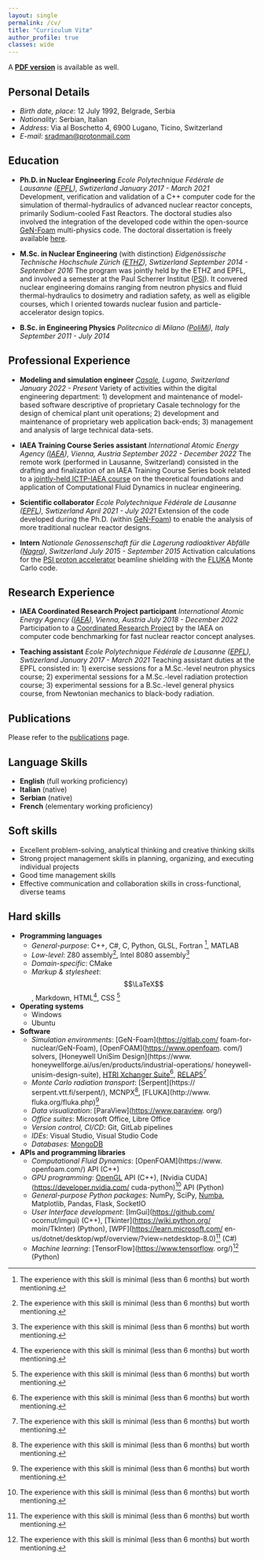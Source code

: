 ```yaml
---
layout: single
permalink: /cv/
title: "Curriculum Vitæ"
author_profile: true
classes: wide
---
```


A **[PDF version](/assets/docs/cv.pdf)** is available as well.

## Personal Details

- *Birth date, place*: 12 July 1992, Belgrade, Serbia
- *Nationality*:       Serbian, Italian
- *Address*:           Via al Boschetto 4, 6900 Lugano, Ticino, Switzerland
- *E-mail*:            sradman@protonmail.com

## Education

- **Ph.D. in Nuclear Engineering** 
  *Ecole Polytechnique Fédérale de Lausanne ([EPFL](https://www.epfl.ch/en/)), Swtizerland*
  *January 2017 - March 2021*
  Development, verification and validation of a C++ computer code for the simulation of thermal-hydraulics of advanced nuclear reactor concepts, primarily Sodium-cooled Fast Reactors. The doctoral studies also involved the integration of the developed code within the open-source [GeN-Foam](https://gitlab.com/foam-for-nuclear/GeN-Foam) multi-physics code. The doctoral dissertation is freely available [here](https://infoscience.epfl.ch/entities/publication/8a8972df-3200-4375-92e0-dd9717bceb4d).

- **M.Sc. in Nuclear Engineering** (with distinction)
  *Eidgenössische Technische Hochschule Zürich ([ETHZ](https://ethz.ch/en.html)), Swtizerland*
  *September 2014 - September 2016*
  The program was jointly held by the ETHZ and EPFL, and involved a semester at the Paul Scherrer Institut ([PSI](https://www.psi.ch/en/research)). It convered nuclear engineering domains ranging from neutron physics and fluid thermal-hydraulics to dosimetry and radiation safety, as well as eligible courses, which I oriented towards nuclear fusion and particle-accelerator design topics.

- **B.Sc. in Engineering Physics**
  *Politecnico di Milano ([PoliMi](https://www.polimi.it/en/)), Italy*
  *September 2011 - July 2014*

## Professional Experience

- **Modeling and simulation engineer**
  *[Casale](https://casale.ch/), Lugano, Switzerland*
  *January 2022 - Present*
  Variety of activities within the digital engineering department: 1) development and maintenance of model-based software descriptive of proprietary Casale technology for the design of chemical plant unit operations; 2) development and maintenance of proprietary web application back-ends; 3) management and analysis of large technical data-sets.

- **IAEA Training Course Series assistant**
  *International Atomic Energy Agency ([IAEA](https://www.iaea.org/)), Vienna, Austria*
  *September 2022 - December 2022*
  The remote work (performed in Lausanne, Switzerland) consisted in the drafting and finalization of an IAEA Training Course Series book related to a [jointly-held ICTP-IAEA course](http://indico.ictp.it/event/9658/) on the theoretical foundations and application of Computational Fluid Dynamics in nuclear engineering.
  
- **Scientific collaborator**
  *Ecole Polytechnique Fédérale de Lausanne ([EPFL](https://www.epfl.ch/en/)), Swtizerland*
  *April 2021 - July 2021*
  Extension of the code developed during the Ph.D. (within [GeN-Foam](https://gitlab.com/foam-for-nuclear/GeN-Foam)) to enable the analysis of more traditional nuclear reactor designs.

- **Intern**
  *Nationale Genossenschaft für die Lagerung radioaktiver Abfälle ([Nagra](https://nagra.ch/en/why-nagra/)), Switzerland*
  *July 2015 - September 2015*
  Activation calculations for the [PSI proton accelerator](https://www.psi.ch/en/research/the-psi-proton-accelerator) beamline shielding with the [FLUKA](http://www.fluka.org/fluka.php) Monte Carlo code.

## Research Experience

- **IAEA Coordinated Research Project participant**
  *International Atomic Energy Agency ([IAEA](https://www.iaea.org/)), Vienna, Austria*
  *July 2018 - December 2022*
  Participation to a [Coordinated Research Project](https://www.iaea.org/newscenter/news/new-crp-benchmark-analysis-of-fftf-loss-of-flow-without-scram-test-i32011) by the IAEA on computer code benchmarking for fast nuclear reactor concept analyses.

- **Teaching assistant**
  *Ecole Polytechnique Fédérale de Lausanne ([EPFL](https://www.epfl.ch/en/)), Swtizerland*
  *January 2017 - March 2021*
  Teaching assistant duties at the EPFL consisted in: 1) exercise sessions for a M.Sc.-level neutron physics course; 2) experimental sessions for a M.Sc.-level radiation protection course; 3) experimental sessions for a B.Sc.-level general physics course, from Newtonian mechanics to black-body radiation.

## Publications
Please refer to the [publications](/publications/) page.

## Language Skills
- **English** (full working proficiency)
- **Italian** (native)
- **Serbian** (native)
- **French** (elementary working proficiency)

## Soft skills
- Excellent problem-solving, analytical thinking and creative thinking skills
- Strong project management skills in planning, organizing, and executing individual projects
- Good time management skills
- Effective communication and collaboration skills in cross-functional, diverse teams

## Hard skills
- **Programming languages**
  - *General-purpose*: C++, C#, C, Python, GLSL,  Fortran  [^1], MATLAB
  - *Low-level*: Z80 assembly[^1], Intel 8080 assembly[^1]
  - *Domain-specific*: CMake
  - *Markup & stylesheet*: $$\LaTeX$$, Markdown, HTML[^1], CSS  [^1]
- **Operating systems**
  - Windows
  - Ubuntu
- **Software**
  - *Simulation environments*: [GeN-Foam](https://gitlab.com/  foam-for-nuclear/GeN-Foam), [OpenFOAM](https://www.openfoam.  com/) solvers, [Honeywell UniSim Design](https://www.  honeywellforge.ai/us/en/products/industrial-operations/  honeywell-unisim-design-suite), [HTRI Xchanger Suite](https://www.htri.net/software/xchanger-suite)[^1], [RELAP5](https://inl.gov/relap53d/)[^1]
  - *Monte Carlo radiation transport*: [Serpent](https://  serpent.vtt.fi/serpent/), MCNPX[^1], [FLUKA](http://www.  fluka.org/fluka.php)[^1]
  - *Data visualization*: [ParaView](https://www.paraview.  org/)
  - *Office suites*: Microsoft Office, Libre Office
  - *Version control, CI/CD*: Git, GitLab pipelines
  - *IDEs*: Visual Studio, Visual Studio Code
  - *Databases*: [MongoDB](https://www.mongodb.com/)
- **APIs and programming libraries**
  - *Computational Fluid Dynamics*: [OpenFOAM](https://www.  openfoam.com/) API (C++)
  - *GPU programming*: [OpenGL](https://www.opengl.org/) API   (C++), [Nvidia CUDA](https://developer.nvidia.com/  cuda-python)[^1] API (Python)
  - *General-purpose Python packages*: NumPy, SciPy, [Numba](https://numba.pydata.org/), Matplotlib, Pandas, Flask,   SocketIO
  - *User Interface development*: [ImGui](https://github.com/  ocornut/imgui) (C++), [Tkinter](https://wiki.python.org/  moin/TkInter) (Python), [WPF](https://learn.microsoft.com/  en-us/dotnet/desktop/wpf/overview/?view=netdesktop-8.0)[^1]   (C#)
  - *Machine learning*: [TensorFlow](https://www.tensorflow.  org/)[^1] (Python)
    
[^1]: The experience with this skill is minimal (less than   6 months) but worth mentioning.